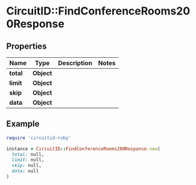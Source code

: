 # CircuitID::FindConferenceRooms200Response

## Properties

| Name | Type | Description | Notes |
| ---- | ---- | ----------- | ----- |
| **total** | **Object** |  |  |
| **limit** | **Object** |  |  |
| **skip** | **Object** |  |  |
| **data** | **Object** |  |  |

## Example

```ruby
require 'circuitid-ruby'

instance = CircuitID::FindConferenceRooms200Response.new(
  total: null,
  limit: null,
  skip: null,
  data: null
)
```

